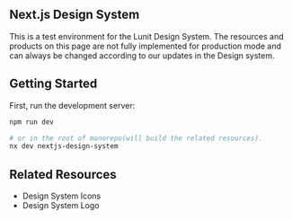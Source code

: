 ## Next.js Design System

This is a test environment for the Lunit Design System. The resources and products on this page are not fully implemented for production mode and can always be changed according to our updates in the Design system.

## Getting Started

First, run the development server:

```bash
npm run dev

# or in the root of monorepo(will build the related resources).
nx dev nextjs-design-system
```

## Related Resources

- Design System Icons
- Design System Logo
